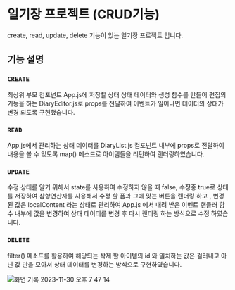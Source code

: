 # 일기장 프로젝트 (CRUD기능)

create, read, update, delete 기능이 있는 일기장 프로젝트 입니다.

## 기능 설명

### `CREATE`

최상위 부모 컴포넌트 App.js에 저장할 상태 상태 데이터와 생성 함수를 만들어 편집의 기능을 하는 DiaryEditor.js로 props를 전달하여 이벤트가 일어나면 데이터의 상태가 변경 되도록 구현했습니다.

### `READ`

App.js에서 관리하는 상태 데이터를 DiaryList.js 컴포넌트 내부에 props로 전달하여 내용을 볼 수 있도록 map() 메소드로 아이템들을 리턴하여 랜더링하였습니다.

### `UPDATE`

수정 상태를 알기 위해서 state를 사용하여 수정하지 않을 때 false, 수정중 true로 상태를 저장하여 삼항연산자를 사용해서
수정 할 폼과 그에 맞는 버튼을 랜더링 하고 , 변경된 값은 localContent 라는 상태로 관리하여 App.js 에서 내려 받은 이벤트 핸들러 함수 내부에 값을 변경하여 상태 데이터를 변경 후 다시 랜더링 하는 방식으로 수정 하였습니다.

### `DELETE`

filter() 메소드를 활용하여 해당되는 삭제 할 아이템의 id 와 일치하는 값은 걸러내고 아닌 값 만을 모아서 상태 데이터를 변경하는 방식으로 구현하였습니다.

![화면 기록 2023-11-30 오후 7 47 14](https://github.com/youngjin-korea/SpecialDiary/assets/101031079/9d7344b3-f7ee-40a4-8a53-48a565a23a22)
